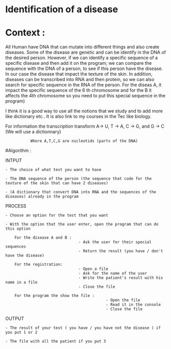 # Identification of a disease

# Context :

All Human have DNA that can mutate into different things and also create diseases. Some of the disease are genetic and can be identify in the DNA of the desired person. 
However, if we can identify a specific sequence of a specific disease and then add it on the program; we can compare the sequence with the DNA of a person, to see if this person have the disease. In our case the disease that impact the texture of the skin.
In addition, diseases can be transcribed into RNA and then protein, so we can also search for specific sequence in the RNA of the person.
For the diseas A, it impact the specific sequence of the 6 th chromosome and for the B it affects the 4th chromosome so you need to put this special sequence in the program)

I think it is a good way to use all the notions that we study and to add more like dictionary etc.. It is also link to my courses in the Tec like biology.

For information the transcription transform A-> U,   T -> A,   C -> G,  and  G -> C (We will use a dictionnary)

               Where A,T,C,G are nucleotids (parts of the DNA)


#Algorithm :

  INTPUT

    - The choice of what test you want to have
    
    - The DNA sequence of the person (the sequence that code for the texture of the skin that can have 2 diseases)
    
    - (A dictionary that convert DNA into RNA and the sequences of the diseases) already in the program


  PROCESS

    - Choose an option for the test that you want 
    
    - With the option that the user enter, open the program that can do this option 

        For the disease A and B : 
                                    - Ask the user for their special sequences 
                                    - Return the result (you have / don't have the disease)

        For the registration:
                                    - Open a file 
                                    - Ask for the name of the user 
                                    - Write the patient's result with his name in a file
                                    - Close the file

        For the program the show the file :
                                                - Open the file 
                                                - Read it in the console
                                                - Close the file

    
  OUTPUT
  
    - The result of your test ( you have / you have not the disease ) if you put 1 or 2
    
    - The file with all the patient if you put 3
